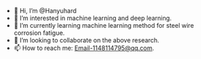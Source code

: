 - 👋 Hi, I’m @Hanyuhard
- 👀 I’m interested in machine learning and deep learning.
- 🌱 I’m currently learning machine learning method for steel wire corrosion fatigue.
- 💞️ I’m looking to collaborate on the above research.
- 📫 How to reach me: Email-1148114795@qq.com.

<!---
Hanyuhard/Hanyuhard is a ✨ special ✨ repository because its `README.md` (this file) appears on your GitHub profile.
You can click the Preview link to take a look at your changes.
--->
